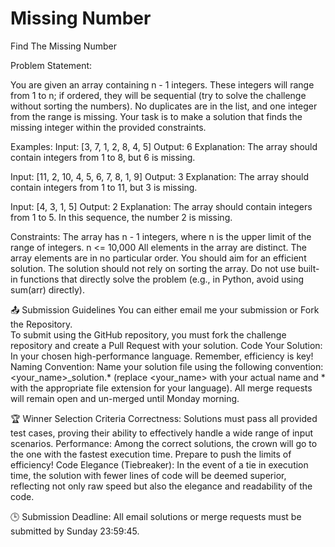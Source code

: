 # Missing Number
Find The Missing Number

Problem Statement:

You are given an array containing n - 1 integers. These integers will range from 1 to n; if ordered, they will be sequential (try to solve the challenge without sorting the numbers). No duplicates are in the list, and one integer from the range is missing. Your task is to make a solution that finds the missing integer within the provided constraints.

Examples:
Input: [3, 7, 1, 2, 8, 4, 5]
Output: 6
Explanation: The array should contain integers from 1 to 8, but 6 is missing.

Input: [11, 2, 10, 4, 5, 6, 7, 8, 1, 9]
Output: 3
Explanation: The array should contain integers from 1 to 11, but 3 is missing.

Input: [4, 3, 1, 5]
Output: 2
Explanation: The array should contain integers from 1 to 5. In this sequence, the number 2 is missing.


Constraints:
The array has n - 1 integers, where n is the upper limit of the range of integers.
n <= 10,000
All elements in the array are distinct.
The array elements are in no particular order.
You should aim for an efficient solution.
The solution should not rely on sorting the array.
Do not use built-in functions that directly solve the problem (e.g., in Python, avoid using sum(arr) directly).


📤 Submission Guidelines
You can either email me your submission or Fork the Repository.  
To submit using the GitHub repository, you must fork the challenge repository and create a Pull Request with your solution. 
Code Your Solution: In your chosen high-performance language. Remember, efficiency is key! 
Naming Convention: Name your solution file using the following convention: <your_name>_solution.* (replace <your_name> with your actual name and * with the appropriate file extension for your language). 
All merge requests will remain open and un-merged until Monday morning.


🏆 Winner Selection Criteria 
Correctness: Solutions must pass all provided test cases, proving their ability to effectively handle a wide range of input scenarios. 
Performance: Among the correct solutions, the crown will go to the one with the fastest execution time. Prepare to push the limits of efficiency! 
Code Elegance (Tiebreaker): In the event of a tie in execution time, the solution with fewer lines of code will be deemed superior, reflecting not only raw speed but also the elegance and readability of the code.


🕒 Submission Deadline: 
All email solutions or merge requests must be submitted by Sunday 23:59:45.
